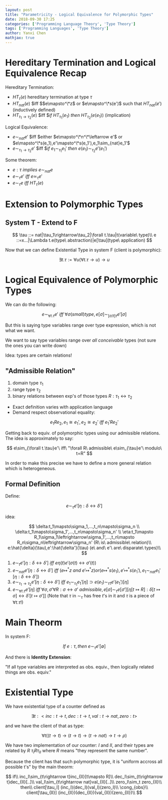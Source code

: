 ```yaml
---
layout: post
title: "Parametricity - Logical Equivalence for Polymorphic Types"
date: 2018-09-30 17:25
categories: ['Programming Language Theory', 'Type Theory'] 
tags: ['Programming Languages', 'Type Theory']
author: Yanxi Chen
mathjax: true
---
```



# Hereditary Termination and Logical Equivalence Recap

Hereditary Termination: 
- $HT_{\tau}(e)$ hereditary termination at type $\tau$
- $HT_{nat}(e)$ $iff $$e\mapsto^\*z$ or $e\mapsto^\*s(e')$ such that $HT_{nat}(e')$ (inductively defined)
- $HT_{\tau_1\rightarrow\tau_2}(e)$ $iff $$if\ HT_{\tau_1}(e_1)\ then\ HT_{\tau_2}(e(e_1))$ (implication)

Logical Equivalence:
- $e\sim_{nat}e'$ $iff $either $e\mapsto^\*n^\*\leftarrow e'$ or $e\mapsto^\*s(e_1),e'\mapsto^\*s(e_1'),e_1\sim_{nat}e_1'$
- $e\sim_{\tau_1\rightarrow\tau_2}e'$ $iff $$if\ e_1\sim_{\tau_1}e_1'\ then\ e(e_1)\sim_{\tau_2}e'(e_1')$

Some theorem:
- $e:\tau\ implies\ e\sim_{nat} e$
- $e\sim_{\tau}e'$ $iff$ $e\simeq_{\tau}e'$
- $e\sim_{\tau}e\ iff\ HT_{\tau}(e)$

<!--more-->

# Extension to Polymorphic Types

## System T - Extend to F

$$
\tau ::= nat|\tau_1\rightarrow\tau_2|\forall t.\tau|t(variable\ type)\\
e ::=x...|\Lambda t.e(type\ abstraction)|e[\tau](type\ application)
$$

Now that we can define Existential Type in system F (client is polymorphic):

$$
\exists t.\tau:=\forall u(\forall t.\tau\rightarrow u)\rightarrow u
$$

# Logical Equivalence of Polymorphic Types

We can do the following:

$$
e\sim_{\forall t.\tau}e'\ iff\ \forall\sigma(small)type,e[\sigma]\sim_{[\sigma/t]\tau}e'[\sigma]
$$

But this is saying type variables range over type expression, which is not what we want.

We want to say type variables range over _all conceivable_ types (not sure the ones
you can write down)

Idea: types are certain relations!

## "Admissible Relation"

1. domain type $\tau_1$
2. range type $\tau_2$
3. binary relations between exp's of those types $R:\tau_1\leftrightarrow\tau_2$

- Exact definition varies with application language
- Demand respect observational equality:

$$
e_1Re_2,e_1\cong e_1',e_2\cong e_2'\ iff\ e_1'Re_2'
$$

Getting back to equiv. of polymorphic types using our admissible relations. The idea
is approximately to say:

$$
e\sim_{\forall t.\tau}e'\ iff\ "\forall R\ admissible\ e\sim_{\tau}e'\ modulo\ t=R"
$$

In order to make this precise we have to define a more general relation which is
heterogeneous.

## Formal Definition

Define:

$$
e\sim_\tau e'[\eta:\delta\leftrightarrow\delta']
$$

idea:

$$
\delta:t_1\mapsto\sigma_1,...,t_n\mapsto\sigma_n \\
\delta:t_1\mapsto\sigma_1',...,t_n\mapsto\sigma_n' \\
\eta:t_1\mapsto R_1\sigma_1\leftrightarrow\sigma_1',...,t_n\mapsto R_n\sigma_n\leftrightarrow\sigma_n' (R\ is\ admissible\ relation)\\
e:\hat{\delta}(\tau),e':\hat{\delta'}(\tau) (e\ and\ e'\ are\ disparate\ types)\\
$$

1. $e\sim_t e'[\eta:\delta\leftrightarrow\delta']\ iff\ e\eta(t)e' (\sigma(t)\leftrightarrow\sigma'(t))$
2. $e\sim_{nat} e'[\eta:\delta\leftrightarrow\delta']\ iff\ (e\mapsto^* z\ and\ e'\mapsto^* z)or(e\mapsto^* s(e_1),e'\mapsto^* s(e_1'),e_1\sim_{nat}e_1'[\eta:\delta\leftrightarrow\delta'])$
3. $e\sim_{\tau_1\rightarrow\tau_2}e'[\eta:\delta\leftrightarrow\delta']\ iff\ e_1\sim_{\tau_1}e_1'[\eta]\supset e(e_1)\sim_{\tau1}e'(e_1')[\eta]$
4. $e\sim_{\forall t.\tau}e'[\eta]\ iff\ \forall\sigma,\sigma'\forall R:\sigma\leftrightarrow\sigma'\ admissible,e[\sigma]\sim_\tau e[\sigma'] [\eta[t\mapsto R]:\delta[t\mapsto\sigma]\leftrightarrow\delta'[t\mapsto\sigma']]$ (Note that $\tau$ in $\sim_\tau$ has free $t$'s in it and $\tau$ is a piece of $\forall t.\tau$!)

# Main Theorm

In system F:

$$
If\ e:\tau,then\ e\sim_\tau e'[\emptyset]
$$

And there is __Identity Extension__:

"If all type variables are interpreted as obs. equiv., then logically related things
are obs. equiv."

# Existential Type

We have existential type of a counter defined as

$$
\exists t:<inc:t\rightarrow t,dec:t\rightarrow t,val:t\rightarrow nat, zero:t>
$$

and we have the client of that as type:

$$
\forall t((t\rightarrow t)\rightarrow(t\rightarrow t)\rightarrow (t\rightarrow nat)\rightarrow t \rightarrow \rho)
$$

We have two implementation of our counter: $I$ and $II$, and their types are related by $R$
$\tau_I R \tau_{II}$ where $R$ means "they represent the same number".

Because the client has that such polymorphic type, it is "uniform accross all possible t's" by
the main theorm:

$$
if\\
inc_I\sim_{t\rightarrow t}inc_{II}[t\mapsto R]\\
dec_I\sim_{t\rightarrow t}dec_{II}[..]\\
val_I\sim_{t\rightarrow nat}val_{II}[..]\\
zero_I\sim_t zero_{II}\\
then\\
client[\tau_I] (inc_I)(dec_I)(val_I)(zero_I)\\
\cong_{obs}\\
client[\tau_{II}] (inc_{II})(dec_{II})(val_{II})(zero_{II})\\
$$
